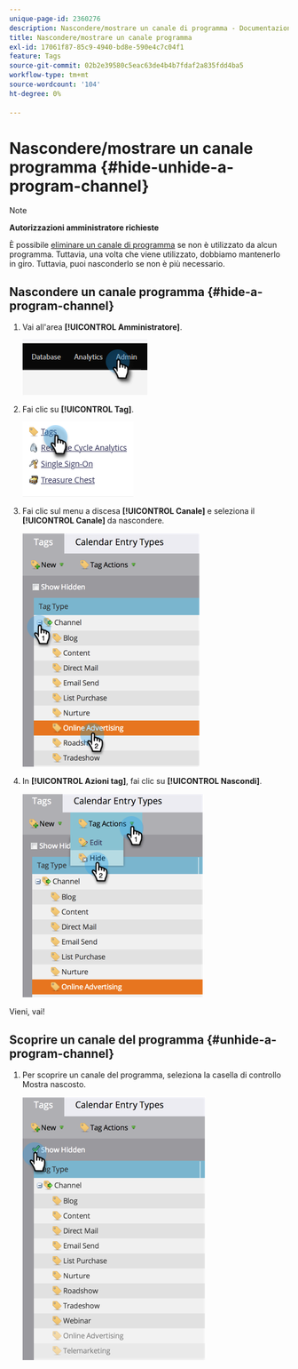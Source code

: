 ```yaml
---
unique-page-id: 2360276
description: Nascondere/mostrare un canale di programma - Documentazione di Marketo - Documentazione del prodotto
title: Nascondere/mostrare un canale programma
exl-id: 17061f87-85c9-4940-bd8e-590e4c7c04f1
feature: Tags
source-git-commit: 02b2e39580c5eac63de4b4b7fdaf2a835fdd4ba5
workflow-type: tm+mt
source-wordcount: '104'
ht-degree: 0%

---
```


# Nascondere/mostrare un canale programma {#hide-unhide-a-program-channel}

>[!NOTE]
>
>**Autorizzazioni amministratore richieste**

È possibile [eliminare un canale di programma](/help/marketo/product-docs/administration/tags/delete-a-program-channel.md) se non è utilizzato da alcun programma.  Tuttavia, una volta che viene utilizzato, dobbiamo mantenerlo in giro.  Tuttavia, puoi nasconderlo se non è più necessario.

## Nascondere un canale programma {#hide-a-program-channel}

1. Vai all&#39;area **[!UICONTROL Amministratore]**.

   ![](assets/hide-unhide-a-program-channel-1.png)

1. Fai clic su **[!UICONTROL Tag]**.

   ![](assets/hide-unhide-a-program-channel-2.png)

1. Fai clic sul menu a discesa **[!UICONTROL Canale]** e seleziona il **[!UICONTROL Canale]** da nascondere.

   ![](assets/hide-unhide-a-program-channel-3.png)

1. In **[!UICONTROL Azioni tag]**, fai clic su **[!UICONTROL Nascondi]**.

   ![](assets/hide-unhide-a-program-channel-4.png)

Vieni, vai!

## Scoprire un canale del programma {#unhide-a-program-channel}

1. Per scoprire un canale del programma, seleziona la casella di controllo Mostra nascosto.

   ![](assets/hide-unhide-a-program-channel-5.png)
